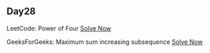 ## Day28

LeetCode: Power of Four
[Solve Now](https://leetcode.com/problems/maximum-score-of-a-good-subarray/description/)

GeeksForGeeks: Maximum sum increasing subsequence 
[Solve Now](https://practice.geeksforgeeks.org/problems/maximum-sum-increasing-subsequence4749/1) 

